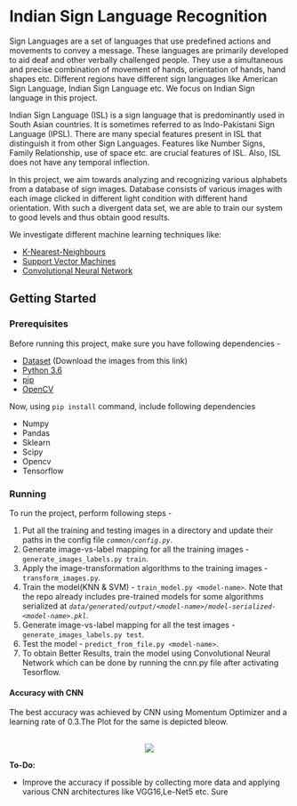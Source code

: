 # Indian Sign Language Recognition

Sign Languages are a set of languages that use predefined actions and movements to convey a message. These languages are primarily developed to aid deaf and other verbally challenged people. They use a simultaneous and precise combination of movement of hands, orientation of hands, hand shapes etc. Different regions have different sign languages like American Sign Language, Indian Sign Language etc. We focus on Indian Sign language in this project.

Indian Sign Language (ISL) is a sign language that is predominantly used in South Asian countries. It is sometimes referred to as Indo-Pakistani Sign Language (IPSL). There are many special features present in ISL that distinguish it from other Sign Languages. Features like Number Signs, Family Relationship, use of space etc. are crucial features of ISL. Also, ISL does not have any temporal inflection.

In this project, we aim towards analyzing and recognizing various alphabets from a database of sign images. Database consists of various images with each image clicked in different light condition with different hand orientation. With such a divergent data set, we are able to train our system to good levels and thus obtain good results.

We investigate different machine learning techniques like:
- [K-Nearest-Neighbours](https://en.wikipedia.org/wiki/K-nearest_neighbors_algorithm)
- [Support Vector Machines](https://en.wikipedia.org/wiki/Support_vector_machine)
- [Convolutional Neural Network](https://en.wikipedia.org/wiki/Convolutional_neural_network)

## Getting Started
### Prerequisites
Before running this project, make sure you have following dependencies - 
* [Dataset](https://drive.google.com/file/d/15bikHgG8Y13vWdMQ-6-MK0y8AI3sGBfe/view?usp=sharing) (Download the images from this link)
* [Python 3.6](https://www.python.org/downloads/)
* [pip](https://pypi.python.org/pypi/pip)
* [OpenCV](https://docs.opencv.org/3.0-beta/doc/py_tutorials/py_setup/py_setup_in_windows/py_setup_in_windows.html)

Now, using ```pip install``` command, include following dependencies 
+ Numpy 
+ Pandas
+ Sklearn
+ Scipy
+ Opencv
+ Tensorflow

### Running
To run the project, perform following steps -

 1. Put all the training and testing images in a directory and update their paths in the config file *`common/config.py`*.
 2. Generate image-vs-label mapping for all the training images - `generate_images_labels.py train`.
 3. Apply the image-transformation algorithms to the training images - `transform_images.py`.
 4. Train the model(KNN & SVM) - `train_model.py <model-name>`. Note that the repo already includes pre-trained models for some algorithms serialized at *`data/generated/output/<model-name>/model-serialized-<model-name>.pkl`*.
 5. Generate image-vs-label mapping for all the test images - `generate_images_labels.py test`.
 6. Test the model - `predict_from_file.py <model-name>`.
 7. To obtain Better Results, train the model using Convolutional Neural Network which can be done by running the cnn.py file after activating Tesorflow.
 
 #### Accuracy with CNN
The best accuracy was achieved by CNN using Momentum Optimizer and a learning rate of 0.3.The Plot for the same is depicted bleow.

<p align="center">
  <br>
  <img align="center" src="https://github.com/sanghaisubham/Indian-Sign-Language/blob/master/momentum.png">
        <br>  
  </p>
  
  **To-Do:**
 - Improve the accuracy if possible by collecting more data and applying various CNN architectures like VGG16,Le-Net5 etc.
 Sure
  

